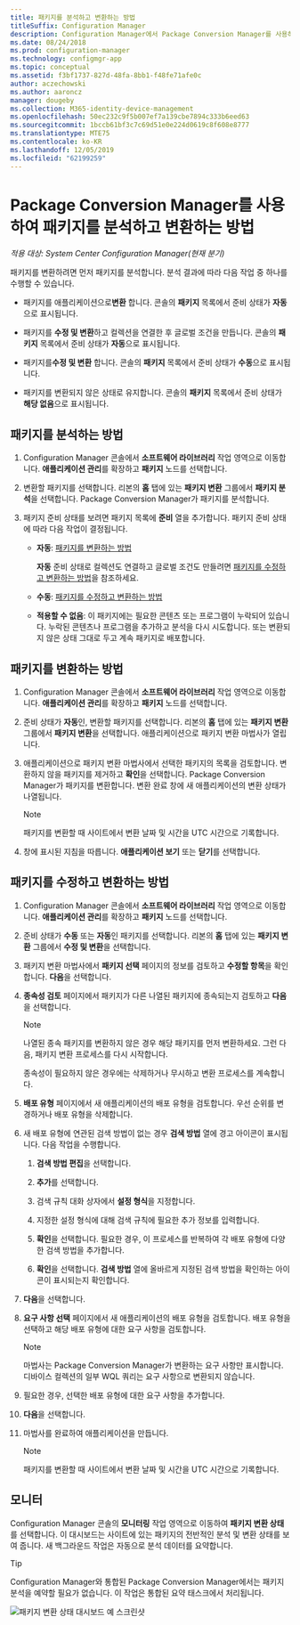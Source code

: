 ```yaml
---
title: 패키지를 분석하고 변환하는 방법
titleSuffix: Configuration Manager
description: Configuration Manager에서 Package Conversion Manager를 사용하여 패키지를 분석하고 변환하는 방법에 대해 알아봅니다.
ms.date: 08/24/2018
ms.prod: configuration-manager
ms.technology: configmgr-app
ms.topic: conceptual
ms.assetid: f3bf1737-827d-48fa-8bb1-f48fe71afe0c
author: aczechowski
ms.author: aaroncz
manager: dougeby
ms.collection: M365-identity-device-management
ms.openlocfilehash: 50ec232c9f5b007ef7a139cbe7894c333b6eed63
ms.sourcegitcommit: 1bccb61bf3c7c69d51e0e224d0619c8f608e8777
ms.translationtype: MTE75
ms.contentlocale: ko-KR
ms.lasthandoff: 12/05/2019
ms.locfileid: "62199259"
---
```

# <a name="how-to-analyze-and-convert-packages-with-package-conversion-manager"></a>Package Conversion Manager를 사용하여 패키지를 분석하고 변환하는 방법

*적용 대상: System Center Configuration Manager(현재 분기)*

<!--1357861-->

패키지를 변환하려면 먼저 패키지를 분석합니다. 분석 결과에 따라 다음 작업 중 하나를 수행할 수 있습니다.

- 패키지를 애플리케이션으로**변환** 합니다. 콘솔의 **패키지** 목록에서 준비 상태가 **자동**으로 표시됩니다.  

- 패키지를 **수정 및 변환**하고 컬렉션을 연결한 후 글로벌 조건을 만듭니다. 콘솔의 **패키지** 목록에서 준비 상태가 **자동**으로 표시됩니다.  

- 패키지를**수정 및 변환** 합니다. 콘솔의 **패키지** 목록에서 준비 상태가 **수동**으로 표시됩니다.  

- 패키지를 변환되지 않은 상태로 유지합니다. 콘솔의 **패키지** 목록에서 준비 상태가 **해당 없음**으로 표시됩니다.  



## <a name="bkmk_analyze"></a> 패키지를 분석하는 방법

1. Configuration Manager 콘솔에서 **소프트웨어 라이브러리** 작업 영역으로 이동합니다. **애플리케이션 관리**를 확장하고 **패키지** 노드를 선택합니다.  

2. 변환할 패키지를 선택합니다. 리본의 **홈** 탭에 있는 **패키지 변환** 그룹에서 **패키지 분석**을 선택합니다. Package Conversion Manager가 패키지를 분석합니다.  

3. 패키지 준비 상태를 보려면 패키지 목록에 **준비** 열을 추가합니다. 패키지 준비 상태에 따라 다음 작업이 결정됩니다.  

    - **자동**: [패키지를 변환하는 방법](#bkmk_convert)  

        **자동** 준비 상태로 컬렉션도 연결하고 글로벌 조건도 만들려면 [패키지를 수정하고 변환하는 방법](#bkmk_fix)을 참조하세요.  

    - **수동**: [패키지를 수정하고 변환하는 방법](#bkmk_fix)

    - **적용할 수 없음**: 이 패키지에는 필요한 콘텐츠 또는 프로그램이 누락되어 있습니다. 누락된 콘텐츠나 프로그램을 추가하고 분석을 다시 시도합니다. 또는 변환되지 않은 상태 그대로 두고 계속 패키지로 배포합니다.  



## <a name="bkmk_convert"></a> 패키지를 변환하는 방법

1. Configuration Manager 콘솔에서 **소프트웨어 라이브러리** 작업 영역으로 이동합니다. **애플리케이션 관리**를 확장하고 **패키지** 노드를 선택합니다.  

2. 준비 상태가 **자동**인, 변환할 패키지를 선택합니다. 리본의 **홈** 탭에 있는 **패키지 변환** 그룹에서 **패키지 변환**을 선택합니다. 애플리케이션으로 패키지 변환 마법사가 열립니다.  

3. 애플리케이션으로 패키지 변환 마법사에서 선택한 패키지의 목록을 검토합니다. 변환하지 않을 패키지를 제거하고 **확인**을 선택합니다. Package Conversion Manager가 패키지를 변환합니다. 변환 완료 창에 새 애플리케이션의 변환 상태가 나열됩니다.  

    > [!Note]  
    > 패키지를 변환할 때 사이트에서 변환 날짜 및 시간을 UTC 시간으로 기록합니다.  

4. 창에 표시된 지침을 따릅니다. **애플리케이션 보기** 또는 **닫기**를 선택합니다.  



## <a name="bkmk_fix"></a> 패키지를 수정하고 변환하는 방법

1. Configuration Manager 콘솔에서 **소프트웨어 라이브러리** 작업 영역으로 이동합니다. **애플리케이션 관리**를 확장하고 **패키지** 노드를 선택합니다.  

2. 준비 상태가 **수동** 또는 **자동**인 패키지를 선택합니다. 리본의 **홈** 탭에 있는 **패키지 변환** 그룹에서 **수정 및 변환**을 선택합니다.  

3. 패키지 변환 마법사에서 **패키지 선택** 페이지의 정보를 검토하고 **수정할 항목**을 확인합니다. **다음**을 선택합니다.  

4. **종속성 검토** 페이지에서 패키지가 다른 나열된 패키지에 종속되는지 검토하고 **다음**을 선택합니다.  

    > [!Note]  
    > 나열된 종속 패키지를 변환하지 않은 경우 해당 패키지를 먼저 변환하세요. 그런 다음, 패키지 변환 프로세스를 다시 시작합니다.  
    >  
    > 종속성이 필요하지 않은 경우에는 삭제하거나 무시하고 변환 프로세스를 계속합니다.  

5. **배포 유형** 페이지에서 새 애플리케이션의 배포 유형을 검토합니다. 우선 순위를 변경하거나 배포 유형을 삭제합니다.  

6. 새 배포 유형에 연관된 검색 방법이 없는 경우 **검색 방법** 열에 경고 아이콘이 표시됩니다. 다음 작업을 수행합니다.  

    1. **검색 방법 편집**을 선택합니다.  

    2. **추가**를 선택합니다.  

    3. 검색 규칙 대화 상자에서 **설정 형식**을 지정합니다.  

    4. 지정한 설정 형식에 대해 검색 규칙에 필요한 추가 정보를 입력합니다.  

    5. **확인**을 선택합니다. 필요한 경우, 이 프로세스를 반복하여 각 배포 유형에 다양한 검색 방법을 추가합니다.  

    6. **확인**을 선택합니다. **검색 방법** 열에 올바르게 지정된 검색 방법을 확인하는 아이콘이 표시되는지 확인합니다.  

7. **다음**을 선택합니다.  

8. **요구 사항 선택** 페이지에서 새 애플리케이션의 배포 유형을 검토합니다. 배포 유형을 선택하고 해당 배포 유형에 대한 요구 사항을 검토합니다.  

    > [!Note]  
    > 마법사는 Package Conversion Manager가 변환하는 요구 사항만 표시합니다. 디바이스 컬렉션의 일부 WQL 쿼리는 요구 사항으로 변환되지 않습니다.  

9. 필요한 경우, 선택한 배포 유형에 대한 요구 사항을 추가합니다.  

10. **다음**을 선택합니다.  

11. 마법사를 완료하여 애플리케이션을 만듭니다.  

    > [!Note]  
    > 패키지를 변환할 때 사이트에서 변환 날짜 및 시간을 UTC 시간으로 기록합니다.  



## <a name="bkmk_monitor"></a> 모니터

Configuration Manager 콘솔의 **모니터링** 작업 영역으로 이동하여 **패키지 변환 상태**를 선택합니다. 이 대시보드는 사이트에 있는 패키지의 전반적인 분석 및 변환 상태를 보여 줍니다. 새 백그라운드 작업은 자동으로 분석 데이터를 요약합니다.

> [!Tip]  
> Configuration Manager와 통합된 Package Conversion Manager에서는 패키지 분석을 예약할 필요가 없습니다. 이 작업은 통합된 요약 태스크에서 처리됩니다.

![패키지 변환 상태 대시보드 예 스크린샷](media/1357861-pcm-dashboard.png)
